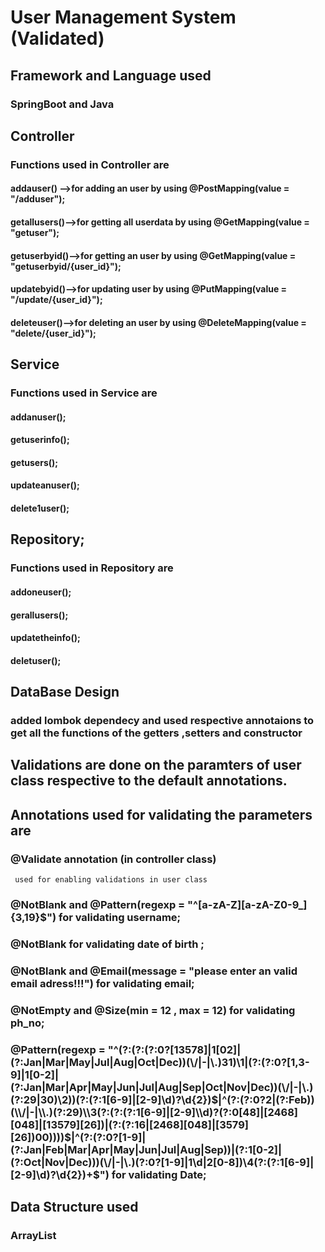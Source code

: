 # User Management System (Validated)

## Framework and Language used
### SpringBoot and Java
## Controller
### Functions used in Controller are
#### addauser() -->for adding an user by using @PostMapping(value = "/adduser");
#### getallusers()-->for getting all userdata by using @GetMapping(value = "getuser");
#### getuserbyid()-->for getting an user by using @GetMapping(value = "getuserbyid/{user_id}");
#### updatebyid()-->for updating user by using @PutMapping(value = "/update/{user_id}");
#### deleteuser()-->for deleting an user by using @DeleteMapping(value = "delete/{user_id}");

## Service
### Functions used in Service are
#### addanuser();
#### getuserinfo();
#### getusers();
#### updateanuser();
#### delete1user();

## Repository;
### Functions used in Repository are
#### addoneuser();
#### gerallusers();
#### updatetheinfo();
#### deletuser();

## DataBase Design 
### added lombok dependecy and used respective annotaions to get all the functions of the getters ,setters and constructor
## Validations are done on the paramters of user class respective to the default annotations.
## Annotations used for validating the parameters are 
### @Validate annotation (in controller class)
     used for enabling validations in user class 
### @NotBlank and  @Pattern(regexp = "^[a-zA-Z][a-zA-Z0-9_]{3,19}$") for validating username;
### @NotBlank for validating  date of birth ;
### @NotBlank and @Email(message = "please enter an valid email adress!!!") for validating email;
### @NotEmpty and @Size(min = 12 , max = 12) for validating  ph_no;
### @Pattern(regexp = "^(?:(?:(?:0?[13578]|1[02]|(?:Jan|Mar|May|Jul|Aug|Oct|Dec))(\\/|-|\\.)31)\\1|(?:(?:0?[1,3-9]|1[0-2]|(?:Jan|Mar|Apr|May|Jun|Jul|Aug|Sep|Oct|Nov|Dec))(\\/|-|\\.)(?:29|30)\\2))(?:(?:1[6-9]|[2-9]\\d)?\\d{2})$|^(?:(?:0?2|(?:Feb))(\\/|-|\\.)(?:29)\\3(?:(?:(?:1[6-9]|[2-9]\\d)?(?:0[48]|[2468][048]|[13579][26])|(?:(?:16|[2468][048]|[3579][26])00))))$|^(?:(?:0?[1-9]|(?:Jan|Feb|Mar|Apr|May|Jun|Jul|Aug|Sep))|(?:1[0-2]|(?:Oct|Nov|Dec)))(\\/|-|\\.)(?:0?[1-9]|1\\d|2[0-8])\\4(?:(?:1[6-9]|[2-9]\\d)?\\d{2})+$") for validating Date;
## Data Structure used 
### ArrayList


   
